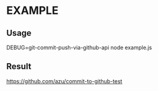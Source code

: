 # EXAMPLE

## Usage

  DEBUG=git-commit-push-via-github-api node example.js
  
## Result

<https://github.com/azu/commit-to-github-test>